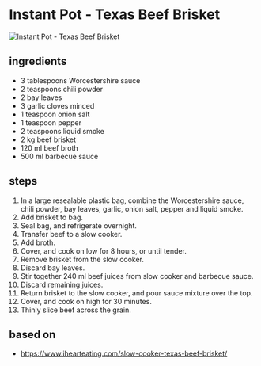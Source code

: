 # Instant Pot - Texas Beef Brisket

![Instant Pot - Texas Beef Brisket](https://recipes.ratcliffefamily.org/images/instant-pot-texas-beef-brisket.jpg)

## ingredients

- 3 tablespoons Worcestershire sauce
- 2 teaspoons chili powder
- 2 bay leaves
- 3 garlic cloves minced
- 1 teaspoon onion salt
- 1 teaspoon pepper
- 2 teaspoons liquid smoke
- 2 kg beef brisket
- 120 ml beef broth
- 500 ml barbecue sauce

## steps

1. In a large resealable plastic bag, combine the Worcestershire sauce, chili powder, bay leaves, garlic, onion salt, pepper and liquid smoke.
2. Add brisket to bag.
3. Seal bag, and refrigerate overnight.
4. Transfer beef to a slow cooker.
5. Add broth.
6. Cover, and cook on low for 8 hours, or until tender.
7. Remove brisket from the slow cooker.
8. Discard bay leaves.
9. Stir together 240 ml beef juices from slow cooker and barbecue sauce.
10. Discard remaining juices.
11. Return brisket to the slow cooker, and pour sauce mixture over the top.
12. Cover, and cook on high for 30 minutes.
13. Thinly slice beef across the grain.

## based on

- https://www.ihearteating.com/slow-cooker-texas-beef-brisket/
